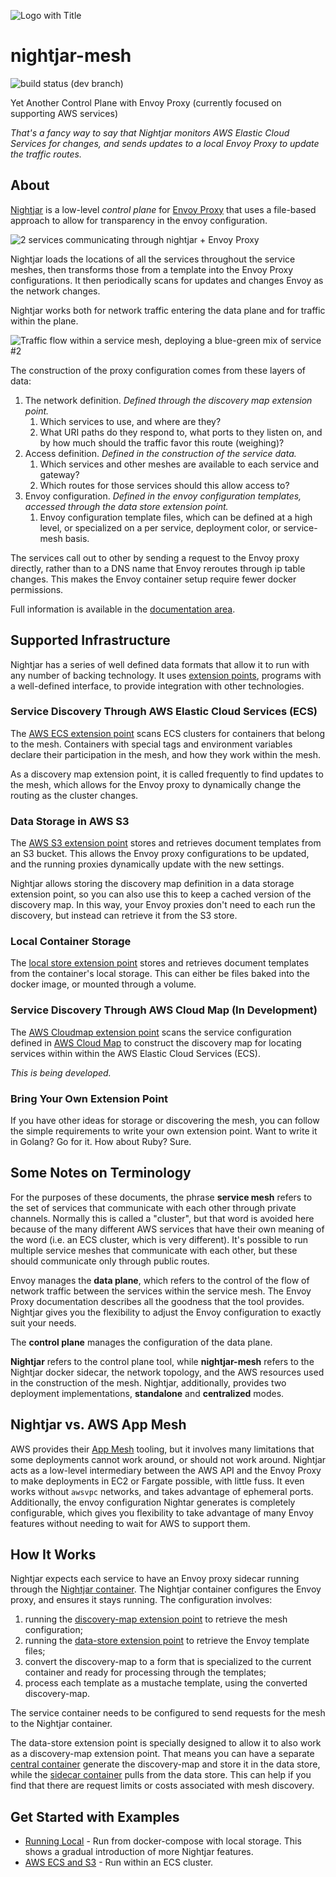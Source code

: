 ![Logo with Title](docs/title-logo.svg)

# nightjar-mesh

![build status (dev branch)](https://api.travis-ci.com/groboclown/nightjar-mesh.svg?branch=master)

Yet Another Control Plane with Envoy Proxy (currently focused on supporting AWS services)

*That's a fancy way to say that Nightjar monitors AWS Elastic Cloud Services for changes, and sends updates to a local Envoy Proxy to update the traffic routes.*

## About

[Nightjar](https://en.wikipedia.org/wiki/Nightjar) is a low-level *control plane* for [Envoy Proxy](https://envoyproxy.github.io/envoy/) that uses a file-based approach to allow for transparency in the envoy configuration.

![2 services communicating through nightjar + Envoy Proxy](docs/2-service-traffic.svg)

Nightjar loads the locations of all the services throughout the service meshes, then transforms those from a template into the Envoy Proxy configurations.  It then periodically scans for updates and changes Envoy as the network changes.

Nightjar works both for network traffic entering the data plane and for traffic within the plane.

![Traffic flow within a service mesh, deploying a blue-green mix of service #2](docs/nightjar-service-mesh.svg)

The construction of the proxy configuration comes from these layers of data:

1. The network definition.  *Defined through the discovery map extension point.*
    1. Which services to use, and where are they?
    1. What URI paths do they respond to, what ports to they listen on, and by how much should the traffic favor this route (weighing)?
1. Access definition.  *Defined in the construction of the service data.*
    1. Which services and other meshes are available to each service and gateway?
    1. Which routes for those services should this allow access to?
1. Envoy configuration.  *Defined in the envoy configuration templates, accessed through the data store extension point.*
    1. Envoy configuration template files, which can be defined at a high level, or specialized on a per service, deployment color, or service-mesh basis.

The services call out to other by sending a request to the Envoy proxy directly, rather than to a DNS name that Envoy reroutes through ip table changes.  This makes the Envoy container setup require fewer docker permissions.

Full information is available in the [documentation area](docs/README.md).


## Supported Infrastructure

Nightjar has a series of well defined data formats that allow it to run with any number of backing technology.  It uses [extension points](docs/extension-points.md), programs with a well-defined interface, to provide integration with other technologies.

### Service Discovery Through AWS Elastic Cloud Services (ECS)

The [AWS ECS extension point](docs/discovery-aws-ecs-task-tags.md) scans ECS clusters for containers that belong to the mesh.  Containers with special tags and environment variables declare their participation in the mesh, and how they work within the mesh.

As a discovery map extension point, it is called frequently to find updates to the mesh, which allows for the Envoy proxy to dynamically change the routing as the cluster changes.

### Data Storage in AWS S3

The [AWS S3 extension point](docs/store-aws-s3.md) stores and retrieves document templates from an S3 bucket.  This allows the Envoy proxy configurations to be updated, and the running proxies dynamically update with the new settings.

Nightjar allows storing the discovery map definition in a data storage extension point, so you can also use this to keep a cached version of the discovery map.  In this way, your Envoy proxies don't need to each run the discovery, but instead can retrieve it from the S3 store.

### Local Container Storage

The [local store extension point](docs/store-local.md) stores and retrieves document templates from the container's local storage.  This can either be files baked into the docker image, or mounted through a volume.

### Service Discovery Through AWS Cloud Map (In Development)

The [AWS Cloudmap extension point](docs/discovery-aws-cloudmap.md) scans the service configuration defined in [AWS Cloud Map](https://docs.aws.amazon.com/cloud-map/latest/dg) to construct the discovery map for locating services within within the AWS Elastic Cloud Services (ECS).

*This is being developed.*

### Bring Your Own Extension Point

If you have other ideas for storage or discovering the mesh, you can follow the simple requirements to write your own extension point.  Want to write it in Golang?  Go for it.  How about Ruby?  Sure.


## Some Notes on Terminology

For the purposes of these documents, the phrase **service mesh** refers to the set of services that communicate with each other through private channels.  Normally this is called a "cluster", but that word is avoided here because of the many different AWS services that have their own meaning of the word (i.e. an ECS cluster, which is very different).  It's possible to run multiple service meshes that communicate with each other, but these should communicate only through public routes. 
 
Envoy manages the **data plane**, which refers to the control of the flow of network traffic between the services within the service mesh.  The Envoy Proxy documentation describes all the goodness that the tool provides.  Nightjar gives you the flexibility to adjust the Envoy configuration to exactly suit your needs.

The **control plane** manages the configuration of the data plane.

**Nightjar** refers to the control plane tool, while **nightjar-mesh** refers to the Nightjar docker sidecar, the network topology, and the AWS resources used in the construction of the mesh.  Nightjar, additionally, provides two deployment implementations, **standalone** and **centralized** modes.


## Nightjar vs. AWS App Mesh

AWS provides their [App Mesh](https://aws.amazon.com/app-mesh/) tooling, but it involves many limitations that some deployments cannot work around, or should not work around.  Nightjar acts as a low-level intermediary between the AWS API and the Envoy Proxy to make deployments in EC2 or Fargate possible, with little fuss.  It even works without `awsvpc` networks, and takes advantage of ephemeral ports.  Additionally, the envoy configuration Nightar generates is completely configurable, which gives you flexibility to take advantage of many Envoy features without needing to wait for AWS to support them.


## How It Works

Nightjar expects each service to have an Envoy proxy sidecar running through the [Nightjar container](docs/entry-standalone.md).  The Nightjar container configures the Envoy proxy, and ensures it stays running.  The configuration involves:

1. running the [discovery-map extension point](docs/extension-points.md#discovery-maps) to retrieve the mesh configuration;
1. running the [data-store extension point](docs/extension-points.md#data-store) to retrieve the Envoy template files;
1. convert the discovery-map to a form that is specialized to the current container and ready for processing through the templates;
1. process each template as a mustache template, using the converted discovery-map.

The service container needs to be configured to send requests for the mesh to the Nightjar container.

The data-store extension point is specially designed to allow it to also work as a discovery-map extension point.  That means you can have a separate [central container](docs/entry-central.md) generate the discovery-map and store it in the data store, while the [sidecar container](docs/entry-standalone.md) pulls from the data store.  This can help if you find that there are request limits or costs associated with mesh discovery.


## Get Started with Examples

* [Running Local](examples/simple-mesh) - Run from docker-compose with local storage.  This shows a gradual introduction of more Nightjar features.
* [AWS ECS and S3](examples/aws-ecs-tags) - Run within an ECS cluster.
